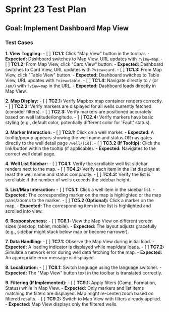 # Sprint 23 Test Plan

## Goal: Implement Dashboard Map View

### Test Cases

**1. View Toggling:**
    - [ ] **TC1.1:** Click "Map View" button in the toolbar.
        - **Expected:** Dashboard switches to Map View, URL updates with `?view=map`.
    - [ ] **TC1.2:** From Map View, click "Card View" button.
        - **Expected:** Dashboard switches to Card View, URL updates with `?view=card`.
    - [ ] **TC1.3:** From Map View, click "Table View" button.
        - **Expected:** Dashboard switches to Table View, URL updates with `?view=table`.
    - [ ] **TC1.4:** Navigate directly to `/` (or `/en/`) with `?view=map` in the URL.
        - **Expected:** Dashboard loads directly in Map View.

**2. Map Display:**
    - [ ] **TC2.1:** Verify Mapbox map container renders correctly.
    - [ ] **TC2.2:** Verify markers are displayed for all wells currently fetched (consider filters).
    - [ ] **TC2.3:** Verify markers are positioned accurately based on well latitude/longitude.
    - [ ] **TC2.4:** Verify markers have basic styling (e.g., default color, potentially different color for 'Fault' status).

**3. Marker Interaction:**
    - [ ] **TC3.1:** Click on a well marker.
        - **Expected:** A tooltip/popup appears showing the well name and status OR navigates directly to the well detail page `/well/[id]`.
    - [ ] **TC3.2 (If Tooltip):** Click the link/button within the tooltip (if applicable).
        - **Expected:** Navigates to the correct well detail page.

**4. Well List Sidebar:**
    - [ ] **TC4.1:** Verify the scrollable well list sidebar renders next to the map.
    - [ ] **TC4.2:** Verify each item in the list displays at least the well name and status compactly.
    - [ ] **TC4.3:** Verify the list is scrollable if the number of wells exceeds the sidebar height.

**5. List/Map Interaction:**
    - [ ] **TC5.1:** Click a well item in the sidebar list.
        - **Expected:** The corresponding marker on the map is highlighted or the map pans/zooms to the marker.
    - [ ] **TC5.2 (Optional):** Click a marker on the map.
        - **Expected:** The corresponding item in the list is highlighted and scrolled into view.

**6. Responsiveness:**
    - [ ] **TC6.1:** View the Map View on different screen sizes (desktop, tablet, mobile).
        - **Expected:** The layout adjusts gracefully (e.g., sidebar might stack below map or become narrower).

**7. Data Handling:**
    - [ ] **TC7.1:** Observe the Map View during initial load.
        - **Expected:** A loading indicator is displayed while map/data loads.
    - [ ] **TC7.2:** Simulate a network error during well data fetching for the map.
        - **Expected:** An appropriate error message is displayed.

**8. Localization:**
    - [ ] **TC8.1:** Switch language using the language switcher.
        - **Expected:** The "Map View" button text in the toolbar is translated correctly.

**9. Filtering (If Implemented):**
    - [ ] **TC9.1:** Apply filters (Camp, Formation, Status) while in Map View.
        - **Expected:** Only markers and list items matching the filters are displayed. Map might re-center/zoom based on filtered results.
    - [ ] **TC9.2:** Switch to Map View with filters already applied.
        - **Expected:** Map View displays only the filtered wells. 